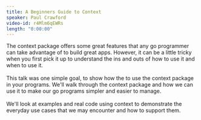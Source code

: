 ```yaml
---
title: A Beginners Guide to Context
speaker: Paul Crawford
video-id: r4Mlm6qEWRs
length: "0:00:00"
---
```

The context package offers some great features that any go programmer can take advantage of to build great apps. However, it can be a little tricky when you first pick it up to understand the ins and outs of how to use it and when to use it. <br><br>This talk was one simple goal, to show how the to use the context package in your programs. We'll walk through the context package and how we can use it to make our go programs simpler and easier to manage. <br><br>We'll look at examples and real code using context to demonstrate the everyday use cases that we may encounter and how to support them.